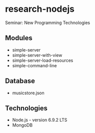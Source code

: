 # research-nodejs
Seminar: New Programming Technologies

## Modules
* simple-server
* simple-server-with-view
* simple-server-load-resources
* simple-command-line

## Database
* musicstore.json

## Technologies
* Node.js - version 6.9.2 LTS
* MongoDB
